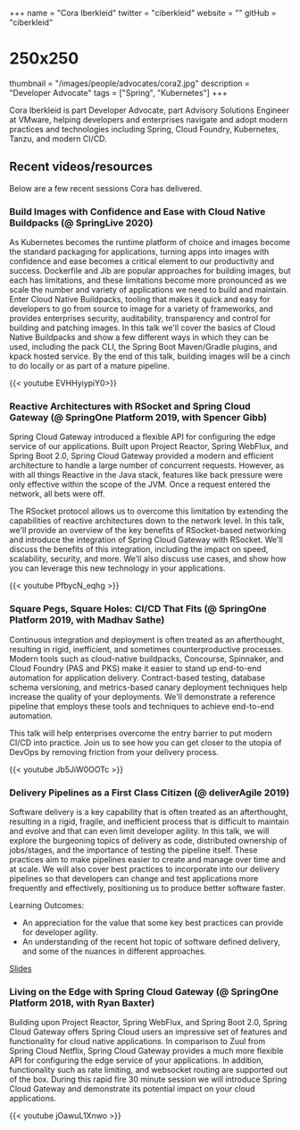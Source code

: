 +++
name = "Cora Iberkleid"
twitter = "ciberkleid"
website = ""
gitHub = "ciberkleid"
# 250x250
thumbnail = "/images/people/advocates/cora2.jpg"
description = "Developer Advocate"
tags = ["Spring", "Kubernetes"]
+++

Cora Iberkleid is part Developer Advocate, part Advisory Solutions Engineer at VMware, helping developers and enterprises navigate and adopt modern practices and technologies including Spring, Cloud Foundry, Kubernetes, Tanzu, and modern CI/CD.

<!--more-->

## Recent videos/resources

Below are a few recent sessions Cora has delivered.

### Build Images with Confidence and Ease with Cloud Native Buildpacks (@ SpringLive 2020)

As Kubernetes becomes the runtime platform of choice and images become the standard packaging for applications, turning apps into images with confidence and ease becomes a critical element to our productivity and success. Dockerfile and Jib are popular approaches for building images, but each has limitations, and these limitations become more pronounced as we scale the number and variety of applications we need to build and maintain. Enter Cloud Native Buildpacks, tooling that makes it quick and easy for developers to go from source to image for a variety of frameworks, and provides enterprises security, auditability, transparency and control for building and patching images. In this talk we'll cover the basics of Cloud Native Buildpacks and show a few different ways in which they can be used, including the pack CLI, the Spring Boot Maven/Gradle plugins, and kpack hosted service. By the end of this talk, building images will be a cinch to do locally or as part of a mature pipeline.

{{< youtube EVHHyiypiY0>}}

### Reactive Architectures with RSocket and Spring Cloud Gateway (@ SpringOne Platform 2019, with Spencer Gibb)

Spring Cloud Gateway introduced a flexible API for configuring the edge service of our applications. Built upon Project Reactor, Spring WebFlux, and Spring Boot 2.0, Spring Cloud Gateway provided a modern and efficient architecture to handle a large number of concurrent requests. However, as with all things Reactive in the Java stack, features like back pressure were only effective within the scope of the JVM. Once a request entered the network, all bets were off. 

The RSocket protocol allows us to overcome this limitation by extending the capabilities of reactive architectures down to the network level. In this talk, we'll provide an overview of the key benefits of RSocket-based networking and introduce the integration of Spring Cloud Gateway with RSocket. We'll discuss the benefits of this integration, including the impact on speed, scalability, security, and more. We'll also discuss use cases, and show how you can leverage this new technology in your applications.

{{< youtube PfbycN_eqhg >}}

### Square Pegs, Square Holes: CI/CD That Fits (@ SpringOne Platform 2019, with Madhav Sathe)

Continuous integration and deployment is often treated as an afterthought, resulting in rigid, inefficient, and sometimes counterproductive processes. Modern tools such as cloud-native buildpacks, Concourse, Spinnaker, and Cloud Foundry (PAS and PKS) make it easier to stand up end-to-end automation for application delivery. Contract-based testing, database schema versioning, and metrics-based canary deployment techniques help increase the quality of your deployments. We'll demonstrate a reference pipeline that employs these tools and techniques to achieve end-to-end automation.

This talk will help enterprises overcome the entry barrier to put modern CI/CD into practice. Join us to see how you can get closer to the utopia of DevOps by removing friction from your delivery process.

{{< youtube Jb5JiW0OOTc >}}

### Delivery Pipelines as a First Class Citizen (@ deliverAgile 2019)

Software delivery is a key capability that is often treated as an afterthought, resulting in a rigid, fragile, and inefficient process that is difficult to maintain and evolve and that can even limit developer agility. In this talk, we will explore the burgeoning topics of delivery as code, distributed ownership of jobs/stages, and the importance of testing the pipeline itself. These practices aim to make pipelines easier to create and manage over time and at scale. We will also cover best practices to incorporate into our delivery pipelines so that developers can change and test applications more frequently and effectively, positioning us to produce better software faster.

Learning Outcomes:
- An appreciation for the value that some key best practices can provide for developer agility.
- An understanding of the recent hot topic of software defined delivery, and some of the nuances in different approaches.

[Slides](https://submissions-production.s3.amazonaws.com/attachments/attachments/000/005/779/original/Delivery%20Pipelines%20as%20a%20First%20Class%20Citizen.pdf?X-Amz-Algorithm=AWS4-HMAC-SHA256&X-Amz-Credential=AKIAIKK35CR3V3P7N25A%2F20200430%2Fus-east-1%2Fs3%2Faws4_request&X-Amz-Date=20200430T192447Z&X-Amz-Expires=600&X-Amz-SignedHeaders=host&X-Amz-Signature=e4bdd10fe490b79266ced2e87a71c0944a0a9f2481e6e0d3bbdcf117d3df3860)



### Living on the Edge with Spring Cloud Gateway (@ SpringOne Platform 2018, with Ryan Baxter)

Building upon Project Reactor, Spring WebFlux, and Spring Boot 2.0, Spring Cloud Gateway offers Spring Cloud users an impressive set of features and functionality for cloud native applications. In comparison to Zuul from Spring Cloud Netflix, Spring Cloud Gateway provides a much more flexible API for configuring the edge service of your applications. In addition, functionality such as rate limiting, and websocket routing are supported out of the box. During this rapid fire 30 minute session we will introduce Spring Cloud Gateway and demonstrate its potential impact on your cloud applications.

{{< youtube jOawuL1Xnwo >}}
